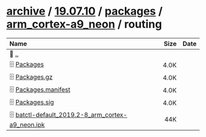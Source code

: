 ---
---

# [archive](/archive/) / [19.07.10](/archive/19.07.10/) / [packages](/archive/19.07.10/packages/) / [arm_cortex-a9_neon](/archive/19.07.10/packages/arm_cortex-a9_neon/) / routing


| Name | Size | Date |
|:---|---:|---|
| 📁 [..](../) | | |
| 🗄️ [Packages](./Packages) | 4.0K | |
| 🗄️ [Packages.gz](./Packages.gz) | 4.0K | |
| 🗄️ [Packages.manifest](./Packages.manifest) | 4.0K | |
| 🗄️ [Packages.sig](./Packages.sig) | 4.0K | |
| 🗄️ [batctl-default_2019.2-8_arm_cortex-a9_neon.ipk](./batctl-default_2019.2-8_arm_cortex-a9_neon.ipk) | 44K | |

